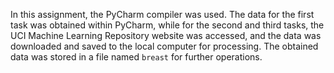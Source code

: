 In this assignment, the PyCharm compiler was used. The data for the first task was obtained within PyCharm, while for the second and third tasks, the UCI Machine Learning Repository website was accessed, and the data was downloaded and saved to the local computer for processing. The obtained data was stored in a file named `breast` for further operations.
